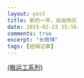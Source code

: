 ```yaml
---
layout: post
title: 新的一年，自由快乐
date: 2015-02-23 15:56
comments: true
excerpt: "长微博"
tags: [结绳记事]
---
```

<a title="将跳转到长微博" href="http://weibo.com/p/1001603811882191481348?from=page_100505_profile&amp;wvr=6&amp;mod=wenzhangmod" target="_blank">(搬运工系列)</a>

&nbsp;
